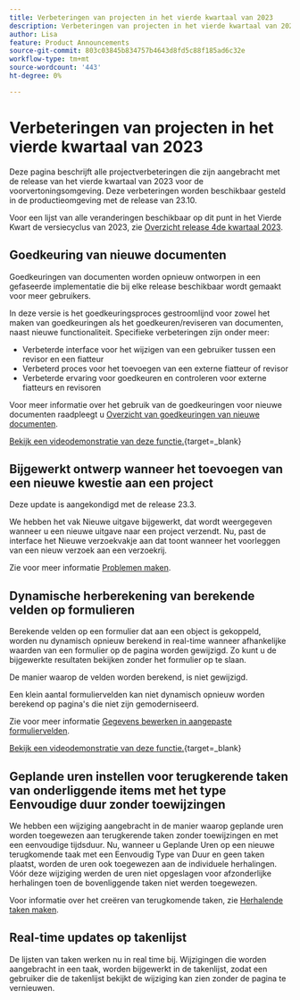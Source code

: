 ```yaml
---
title: Verbeteringen van projecten in het vierde kwartaal van 2023
description: Verbeteringen van projecten in het vierde kwartaal van 2023
author: Lisa
feature: Product Announcements
source-git-commit: 803c03845b834757b4643d8fd5c88f185ad6c32e
workflow-type: tm+mt
source-wordcount: '443'
ht-degree: 0%

---
```


# Verbeteringen van projecten in het vierde kwartaal van 2023

Deze pagina beschrijft alle projectverbeteringen die zijn aangebracht met de release van het vierde kwartaal van 2023 voor de voorvertoningsomgeving. Deze verbeteringen worden beschikbaar gesteld in de productieomgeving met de release van 23.10.

Voor een lijst van alle veranderingen beschikbaar op dit punt in het Vierde Kwart de versiecyclus van 2023, zie [Overzicht release 4de kwartaal 2023](/help/quicksilver/product-announcements/product-releases/23-q4-release-activity/23-q4-release-overview.md).

## Goedkeuring van nieuwe documenten

Goedkeuringen van documenten worden opnieuw ontworpen in een gefaseerde implementatie die bij elke release beschikbaar wordt gemaakt voor meer gebruikers.

In deze versie is het goedkeuringsproces gestroomlijnd voor zowel het maken van goedkeuringen als het goedkeuren/reviseren van documenten, naast nieuwe functionaliteit. Specifieke verbeteringen zijn onder meer:

* Verbeterde interface voor het wijzigen van een gebruiker tussen een revisor en een fiatteur
* Verbeterd proces voor het toevoegen van een externe fiatteur of revisor
* Verbeterde ervaring voor goedkeuren en controleren voor externe fiatteurs en revisoren

Voor meer informatie over het gebruik van de goedkeuringen voor nieuwe documenten raadpleegt u [Overzicht van goedkeuringen van nieuwe documenten](/help/quicksilver/review-and-approve-work/document-reviews-and-approvals/document-approvals-overview.md).

[Bekijk een videodemonstratie van deze functie.](https://video.tv.adobe.com/v/3424867){target=_blank}

## Bijgewerkt ontwerp wanneer het toevoegen van een nieuwe kwestie aan een project

Deze update is aangekondigd met de release 23.3.

We hebben het vak Nieuwe uitgave bijgewerkt, dat wordt weergegeven wanneer u een nieuwe uitgave naar een project verzendt. Nu, past de interface het Nieuwe verzoekvakje aan dat toont wanneer het voorleggen van een nieuw verzoek aan een verzoekrij.

Zie voor meer informatie [Problemen maken](/help/quicksilver/manage-work/issues/manage-issues/create-issues.md).

## Dynamische herberekening van berekende velden op formulieren

Berekende velden op een formulier dat aan een object is gekoppeld, worden nu dynamisch opnieuw berekend in real-time wanneer afhankelijke waarden van een formulier op de pagina worden gewijzigd. Zo kunt u de bijgewerkte resultaten bekijken zonder het formulier op te slaan.

De manier waarop de velden worden berekend, is niet gewijzigd.

Een klein aantal formuliervelden kan niet dynamisch opnieuw worden berekend op pagina&#39;s die niet zijn gemoderniseerd.

Zie voor meer informatie [Gegevens bewerken in aangepaste formuliervelden](/help/quicksilver/workfront-basics/work-with-custom-forms/edit-custom-forms.md).

[Bekijk een videodemonstratie van deze functie.](https://video.tv.adobe.com/v/3422678/){target=_blank}

## Geplande uren instellen voor terugkerende taken van onderliggende items met het type Eenvoudige duur zonder toewijzingen

We hebben een wijziging aangebracht in de manier waarop geplande uren worden toegewezen aan terugkerende taken zonder toewijzingen en met een eenvoudige tijdsduur. Nu, wanneer u Geplande Uren op een nieuwe terugkomende taak met een Eenvoudig Type van Duur en geen taken plaatst, worden de uren ook toegewezen aan de individuele herhalingen. Vóór deze wijziging werden de uren niet opgeslagen voor afzonderlijke herhalingen toen de bovenliggende taken niet werden toegewezen.

Voor informatie over het creëren van terugkomende taken, zie [Herhalende taken maken](/help/quicksilver/manage-work/tasks/create-tasks/create-recurring-tasks.md).

## Real-time updates op takenlijst

De lijsten van taken werken nu in real time bij. Wijzigingen die worden aangebracht in een taak, worden bijgewerkt in de takenlijst, zodat een gebruiker die de takenlijst bekijkt de wijziging kan zien zonder de pagina te vernieuwen.
